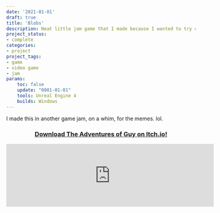 ```yaml
---
date: '2021-01-01'
draft: true
title: 'Blobs'
description: Neat little jam game that I made because I wanted to try controlling two characters.
project_status: 
- complete 
categories:
- project
project_tags:
- game
- video game
- jam
params:
    toc: false
    update: "0001-01-01" 
    tools: Unreal Engine 4
    builds: Windows
---
```


I made this in another game jam, on a whim, for the memes. lol. 

<div class="itch-button">
            <h3>
                <center><a href="https://meme8383.itch.io/adventuresofguy" target="_blank">Download The Adventures of Guy on
                    Itch.io!</a></center>
            </h3>
            </div>

<iframe class="itch-iframe" frameborder="0" src="https://itch.io/embed/703362?linkback=true&amp;bg_color=222222&amp;fg_color=eeeeee&amp;border_color=363636" width="552" height="167">
            <a href="https://meme8383.itch.io/adventuresofguy" target="_blank">
                The Adventures of Guy by meme8383, Fireye
            </a>
            </iframe>
